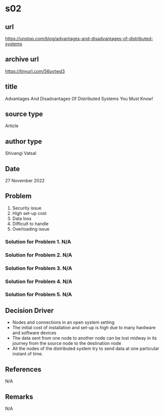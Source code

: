# s02

## url
https://unstop.com/blog/advantages-and-disadvantages-of-distributed-systems

## archive url
https://tinyurl.com/56uytwd3

## title
Advantages And Disadvantages Of Distributed Systems You Must Know!

## source type
Article

## author type
Shivangi Vatsal

## Date
27 November 2022

## Problem
1. Security issue
2. High set-up cost
3. Data loss
4. Difficult to handle
5. Overloading issue

### Solution for Problem 1. N/A
### Solution for Problem 2. N/A
### Solution for Problem 3. N/A
### Solution for Problem 4. N/A
### Solution for Problem 5. N/A

## Decision Driver
- Nodes and connections in an open system setting
- The initial cost of installation and set-up is high due to many hardware and software devices
- The data sent from one node to another node can be lost midway in its journey from the source node to the destination node
- All the nodes of the distributed system try to send data at one particular instant of time.

## References
N/A

## Remarks
N/A